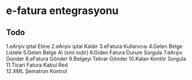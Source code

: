 # e-fatura entegrasyonu

## Todo

1.eArşiv iptal Etme
2.eArşiv iptal Kaldır
3.eFatura Kullanıcısı 
4.Gelen Belge Listele
5.Gelen Belge Al (xml indir)
6.Giden Fatura Durum Sorgula
7.eArşiv Gonder 
8.eFatura Gönder
9.Belgeyi Tekrar Gönder
10.Kalan Kontör Sorgula 
11.Ticari Fatura Kabul Red  
12.XML Şematron Kontrol